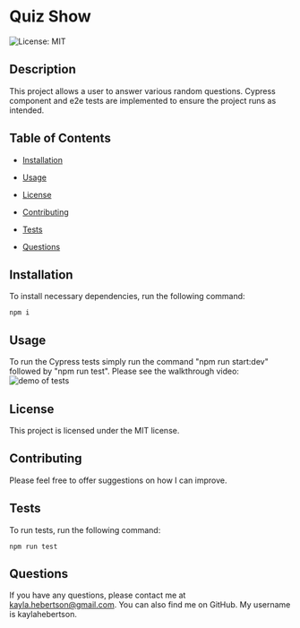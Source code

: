 # Quiz Show
![License: MIT](https://img.shields.io/badge/License-MIT-blue.svg)

## Description

This project allows a user to answer various random questions. Cypress component and e2e tests are implemented to ensure the project runs as intended.

## Table of Contents

* [Installation](#installation)

* [Usage](#usage)

* [License](#license)


* [Contributing](#contributing)

* [Tests](#tests)

* [Questions](#questions)

## Installation

To install necessary dependencies, run the following command:

```
npm i
```

## Usage

To run the Cypress tests simply run the command "npm run start:dev" followed by "npm run test". Please see the walkthrough video:
![demo of tests](./Assets/quiz-show.gif)

## License
This project is licensed under the MIT license.

## Contributing

Please feel free to offer suggestions on how I can improve.

## Tests

To run tests, run the following command:

```
npm run test
```

## Questions

If you have any questions, please contact me at kayla.hebertson@gmail.com. You can also find me on GitHub. My username is kaylahebertson.